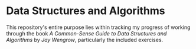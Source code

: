 # Data Structures and Algorithms
This repository's entire purpose lies within tracking my progress of working through the book *A Common-Sense Guide to Data Structures and Algorithms* by *Jay Wengrow*, particularly the included exercises.  

